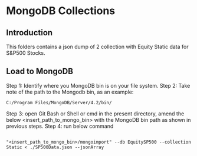 # MongoDB Collections

## Introduction

This folders contains a json dump of 2 collection with Equity Static data for S&P500 Stocks.

## Load to MongoDB

Step 1: Identify where you MongoDB bin is on your file system.
Step 2: Take note of the path to the Mongodb bin, as an example:

```
C:/Program Files/MongoDB/Server/4.2/bin/

```

Step 3: open Git Bash or Shell or cmd in the present directory, amend the below <insert_path_to_mongo_bin> with the MongoDB bin path as shown in previous steps.
Step 4: run below command

```

"<insert_path_to_mongo_bin>/mongoimport" --db EquitySP500 --collection Static < ./SP500Data.json --jsonArray

```
